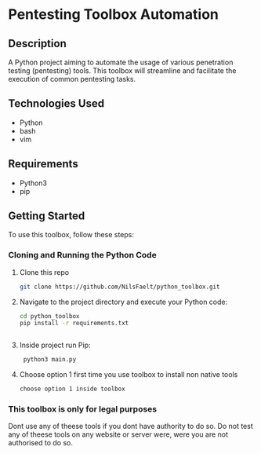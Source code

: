 # Pentesting Toolbox Automation

## Description
A Python project aiming to automate the usage of various penetration testing (pentesting) tools. This toolbox will streamline and facilitate the execution of common pentesting tasks.

## Technologies Used
- Python
- bash
- vim
 
## Requirements 
- Python3
- pip

## Getting Started
To use this toolbox, follow these steps:


### Cloning and Running the Python Code
1. Clone this repo
    ```bash
    git clone https://github.com/NilsFaelt/python_toolbox.git
    ```
2. Navigate to the project directory and execute your Python code:
    ```bash
    cd python_toolbox
    pip install -r requirements.txt
    ```
    ```
3. Inside project run Pip:
   ```bash
    python3 main.py
    ```
4. Choose option 1 first time you use toolbox to install non native tools
    ```bash
    choose option 1 inside toolbox
    ```

### This toolbox is only for legal purposes
  Dont use any of theese tools if you dont have authority to do so.
  Do not test any of theese tools on any website or server were, were you are not authorised to do so.
